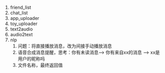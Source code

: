 1.  friend_list
2.  chat_list
3.  app_uploader
4.  toy_uploader
5.  text2audio
6.  audio2text
7.  nlp
    1.  问题：将直接播放消息，改为间接手动播放消息
    2.  语音合成消息提醒，思考：你有未读消息--> 你有来自xx的消息 --> xx是用户的昵称吗
    3.  文件名称，最终返回值